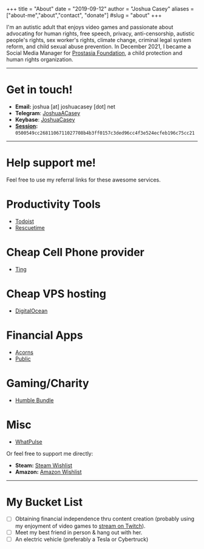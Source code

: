+++
title = "About"
date = "2019-09-12"
author = "Joshua Casey"
aliases = ["about-me","about","contact", "donate"]
#slug = "about"
+++

I'm an autistic adult that enjoys video games and passionate about advocating for human rights, free speech, privacy, anti-censorship, autistic people's rights, sex worker's rights, climate change, criminal legal system reform, and child sexual abuse prevention. In December 2021, I became a Social Media Manager for [Prostasia Foundation](https://prostasia.org/about/), a child protection and human rights organization.

---

# Get in touch!  

- **Email:** joshua [at] joshuacasey [dot] net  
- **Telegram**: [JoshuaACasey](https://t.me/JoshuaACasey)  
- **Keybase**: [JoshuaCasey](https://keybase.io/JoshuaCasey)  
- **[Session](https://getsession.org):** `0500549cc2681106711027708b4b3ff0157c3ded96cc4f3e524ecfeb196c75cc21`  

---

# Help support me!  

Feel free to use my referral links for these awesome services.  

# Productivity Tools  

- [Todoist](https://todoist.com/r/joshua_mvcbsg)  
- [Rescuetime](https://www.rescuetime.com/ref/2615801)  

# Cheap Cell Phone provider  

- [Ting](https://zn5ssqbjq181.ting.com/)  

# Cheap VPS hosting  

- [DigitalOcean](https://m.do.co/c/1148933d9638)  

# Financial Apps  

- [Acorns](https://share.acorns.com/jacnoc)  
- [Public](https://share.public.com/joshuaacasey)  
<!-- - [Coinbase](https://www.coinbase.com/join/casey_ts) -->  

# Gaming/Charity  

- [Humble Bundle](https://www.humblebundle.com/?partner=joshuaacasey&charity=4143986)  

# Misc  

- [WhatPulse](http://whatpulse.org/ref/207367/)


Or feel free to support me directly:  

- **Steam:** [Steam Wishlist](https://store.steampowered.com/wishlist/id/JoshuaACasey)  
- **Amazon:** [Amazon Wishlist](https://www.amazon.com/hz/wishlist/ls/2ETVHTP1HXD4V?ref_=wl_share)  

---

# My Bucket List  

- [ ] Obtaining financial independence thru content creation (probably using my enjoyment of video games to [stream on Twitch](https://twitch.tv/JoshuaACasey)).  
- [ ] Meet my best friend in person & hang out with her.  
- [ ] An electric vehicle (preferably a Tesla or Cybertruck)  